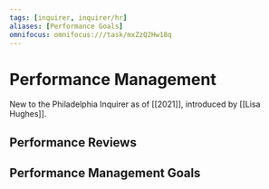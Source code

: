 ```yaml
---
tags: [inquirer, inquirer/hr]
aliases: [Performance Goals]
omnifocus: omnifocus:///task/mxZzQ2Hw18q
---
```


# Performance Management
New to the Philadelphia Inquirer as of [[2021]], introduced by [[Lisa Hughes]].

## Performance Reviews


## Performance Management Goals